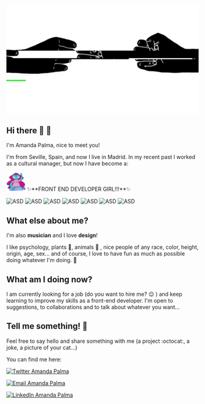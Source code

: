 <img src="/images/background.gif" width="920" />

## Hi there 👋 🌴
I'm Amanda Palma, nice to meet you!

I'm from Seville, Spain, and now I live in Madrid. In my recent past I worked as a cultural manager, but now I have become a:

<img src="/images/devgirl.gif" width="50"/>
✨**FRONT END DEVELOPER GIRL!!!**✨

 
![ASD](https://img.shields.io/badge/Javascript-grey?logo=javascript&logoColor=yellow) ![ASD](https://img.shields.io/badge/React-blue?logo=react&logoColor=white) ![ASD](https://img.shields.io/badge/HTML5-grey?logo=html5&logoColor=orange) ![ASD](https://img.shields.io/badge/CSS3-blue?logo=css3&logoColor=white) ![ASD](https://img.shields.io/badge/Bootstrap-blueviolet?logo=bootstrap&logoColor=white) ![ASD](https://img.shields.io/badge/SASS-ff69b4?logo=SASS&logoColor=white) ![ASD](https://img.shields.io/badge/Git-red?logo=Git&logoColor=white)

## What else about me?
I'm also **musician** and I love **design**!

I like psychology, plants 🌵, animals 🐾 , nice people of any race, color, height, origin, age, sex... and of course, I love to have fun as much as possible doing whatever I'm doing. 👯


## What am I doing now? 
I am currently looking for a job (do you want to hire me? 😉 ) and keep learning to improve my skills as a front-end developer. I'm open to suggestions, to collaborations and to talk about whatever you want...


## Tell me something! 💬 
Feel free to say hello and share something with me (a project :octocat:, a joke, a picture of your cat...)

You can find me here:

<a href="https://twitter.com/amandapalmaav" target="_blank"><img alt="Twitter Amanda Palma" src="https://img.shields.io/badge/Twitter-blue?logo=twitter&logoColor=white"></a>

<a href="mailto:amandapalma00@gmail.com" target="_blank"><img alt="Email Amanda Palma" src="https://img.shields.io/badge/-Email-%23694680?logo=gmail&logoColor=white"></a>

<a href="https://www.linkedin.com/in/amanda~palma/" target="_blank"><img alt="LinkedIn Amanda Palma" src="https://img.shields.io/badge/Linkedin-blue?logo=linkedin&logoColor=white"></a>


